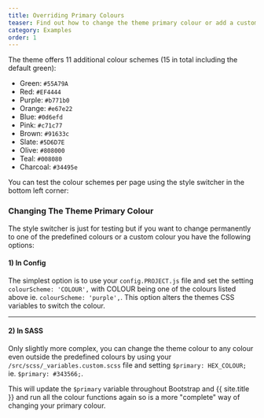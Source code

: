 ```yaml
---
title: Overriding Primary Colours
teaser: Find out how to change the theme primary colour or add a custom primary colour.
category: Examples
order: 1
---
```


The theme offers 11 additional colour schemes (15 in total including the default green):

- Green: <code>#55A79A</code>
- Red: <code>#EF4444</code>
- Purple: <code>#b771b0</code>
- Orange: <code>#e67e22</code>
- Blue: <code>#0d6efd</code>
- Pink: <code>#c71c77</code>
- Brown: <code>#91633c</code>
- Slate: <code>#5D6D7E</code>
- Olive: <code>#808000</code>
- Teal: <code>#008080</code>
- Charcoal: <code>#34495e</code>


You can test the colour schemes per page using the style switcher in the bottom left corner:



### Changing The Theme Primary Colour

The style switcher is just for testing but if you want to change permanently to one of the predefined colours or a custom colour you have the following options:

#### 1) In Config

The simplest option is to use your `config.PROJECT.js` file and set the setting `colourScheme: 'COLOUR',` with COLOUR being one of the colours listed above ie. `colourScheme: 'purple',`. 
This option alters the themes CSS variables to switch the colour.

<hr class="hr-mini" />

#### 2) In SASS

Only slightly more complex, you can change the theme colour to any colour even outside the predefined colours by using your `/src/scss/_variables.custom.scss` file and setting `$primary: HEX_COLOUR;` ie. `$primary: #343566;`.

This will update the `$primary` variable throughout Bootstrap and {{ site.title }} and run all the colour functions again so is a more "complete" way of changing your primary colour.